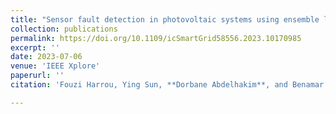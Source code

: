 ```yaml
---
title: "Sensor fault detection in photovoltaic systems using ensemble learning-based statistical monitoring chart"
collection: publications
permalink: https://doi.org/10.1109/icSmartGrid58556.2023.10170985
excerpt: ''
date: 2023-07-06
venue: 'IEEE Xplore'
paperurl: ''
citation: 'Fouzi Harrou, Ying Sun, **Dorbane Abdelhakim**, and Benamar Bouyeddou. Sensor fault detection in photovoltaic systems using ensemble learning-based statistical monitoring chart. In 2023 11th International Conference on Smart Grid (icSmartGrid), pages 1–6. IEEE, 2023.'

---
```

